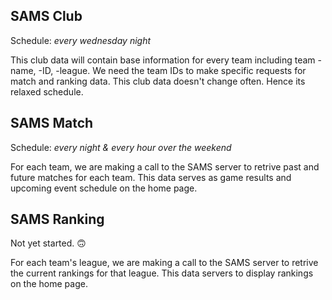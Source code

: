 ## SAMS Club
Schedule: *every wednesday night*

This club data will contain base information for every team including team -name, -ID, -league. 
We need the team IDs to make specific requests for match and ranking data.
This club data doesn't change often. Hence its relaxed schedule. 
 
## SAMS Match
Schedule: *every night & every hour over the weekend*

For each team, we are making a call to the SAMS server to retrive past and future matches for each team.
This data serves as game results and upcoming event schedule on the home page.
 
 
## SAMS Ranking
Not yet started. 🙃

For each team's league, we are making a call to the SAMS server to retrive the current rankings for that league.
This data servers to display rankings on the home page. 
